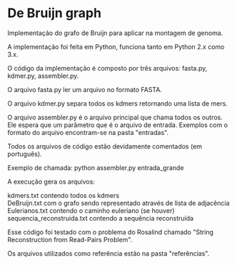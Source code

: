 # De Bruijn graph
Implementação do grafo de Bruijn para aplicar na montagem de genoma.

A implementação foi feita em Python, funciona tanto em Python 2.x como 3.x.

O código da implementação é composto por três arquivos: fasta.py, kdmer.py, assembler.py.

O arquivo fasta.py ler um arquivo no formato FASTA.

O arquivo kdmer.py separa todos os kdmers retornando uma lista de mers.

O arquivo assembler.py é o arquivo principal que chama todos os outros. Ele espera que um parâmetro que é o arquivo de entrada. Exemplos com o formato do arquivo encontram-se na pasta "entradas".

Todos os arquivos de código estão devidamente comentados (em português).

Exemplo de chamada: python assembler.py entrada_grande

A execução gera os arquivos: 

kdmers.txt contendo todos os kdmers</br>
DeBruijn.txt com o grafo sendo representado através de lista de adjacência</br>
Eulerianos.txt contendo o caminho euleriano (se houver)</br>
sequencia_reconstruida.txt contendo a sequência reconstruída

Esse código foi testado com o problema do Rosalind chamado "String Reconstruction from Read-Pairs Problem".

Os arquivos utilizados como referência estão na pasta "referências".
